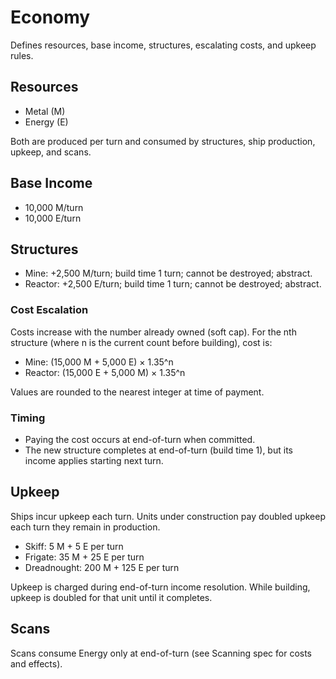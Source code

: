 # Economy

Defines resources, base income, structures, escalating costs, and upkeep rules.

## Resources
- Metal (M)
- Energy (E)

Both are produced per turn and consumed by structures, ship production, upkeep, and scans.

## Base Income
- 10,000 M/turn
- 10,000 E/turn

## Structures
- Mine: +2,500 M/turn; build time 1 turn; cannot be destroyed; abstract.
- Reactor: +2,500 E/turn; build time 1 turn; cannot be destroyed; abstract.

### Cost Escalation
Costs increase with the number already owned (soft cap). For the nth structure (where n is the current count before building), cost is:
- Mine: (15,000 M + 5,000 E) × 1.35^n
- Reactor: (15,000 E + 5,000 M) × 1.35^n

Values are rounded to the nearest integer at time of payment.

### Timing
- Paying the cost occurs at end-of-turn when committed.
- The new structure completes at end-of-turn (build time 1), but its income applies starting next turn.

## Upkeep
Ships incur upkeep each turn. Units under construction pay doubled upkeep each turn they remain in production.
- Skiff: 5 M + 5 E per turn
- Frigate: 35 M + 25 E per turn
- Dreadnought: 200 M + 125 E per turn

Upkeep is charged during end-of-turn income resolution. While building, upkeep is doubled for that unit until it completes.

## Scans
Scans consume Energy only at end-of-turn (see Scanning spec for costs and effects).
